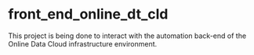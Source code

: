 # front_end_online_dt_cld
This project is being done to interact with the automation back-end of the Online Data Cloud infrastructure environment.
